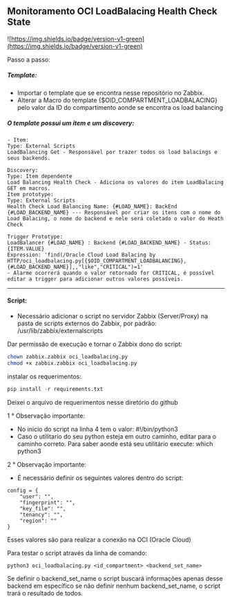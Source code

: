 ## Monitoramento OCI LoadBalacing Health Check State

![https://img.shields.io/badge/version-v1-green](https://img.shields.io/badge/version-v1-green)

Passo a passo:

##### Template:

- Importar o template que se encontra nesse repositório no Zabbix.
- Alterar a Macro do template {$OID_COMPARTMENT_LOADBALACING} pelo valor da ID do compartimento aonde se encontra os load balancing

##### O template possui um item e um discovery:
```
- Item:
Type: External Scripts
LoadBalancing Get - Responsável por trazer todos os load balacings e seus backends.
```

```
Discovery:
Type: Item dependente
Load Balancing Health Check - Adiciona os valores do item LoadBalacing GET em macros.
Item prototype:
Type: External Scripts
Health Check Load Balancing Name: {#LOAD_NAME}: BackEnd {#LOAD_BACKEND_NAME} --- Responsável por criar os itens com o nome do Load Balacing, o nome do backend e nele será coletado o valor do Heath Check

Trigger Prototype:
LoadBalancer {#LOAD_NAME} : Backend {#LOAD_BACKEND_NAME} - Status: {ITEM.VALUE}
Expression: 'find(/Oracle Cloud Load Balacing by HTTP/oci_loadbalacing.py[{$OID_COMPARTMENT_LOADBALANCING},{#LOAD_BACKEND_NAME}],,"like","CRITICAL")=1'
- Alarme ocorrerá quando o valor retornado for CRITICAL, é possível editar a trigger para adicionar outros valores possíveis.
```

-------------------

#### Script:

- Necessário adicionar o script no servidor Zabbix (Server/Proxy) na pasta de scripts externos do Zabbix, por padrão: /usr/lib/zabbix/externalscripts

Dar permissão de execução e tornar o Zabbix dono do script:
```sh
chown zabbix.zabbix oci_loadbalacing.py
chmod +x zabbix.zabbix oci_loadbalacing.py
```
instalar os requerimentos:
```py
pip install -r requirements.txt 
```
Deixei o arquivo de requerimentos nesse diretório do github

1 ° Observação importante:
- No inicio do script na linha 4 tem o valor: #!/bin/python3 
- Caso o utilitario do seu python esteja em outro caminho, editar para o caminho correto. Para saber aonde está seu utilitário execute: which python3

2 ° Observação importante:

- É necessário definir os seguintes valores dentro do script:
```
config = {
    "user": "",
    "fingerprint": "",
    "key_file": "",
    "tenancy": "",
    "region": ""
}
```

Esses valores são para realizar a conexão na OCI (Oracle Cloud)


Para testar o script através da linha de comando:
```
python3 oci_loadbalacing.py <id_compartment> <backend_set_name> 
```
Se definir o backend_set_name o script buscará informações apenas desse backend em específico se não definir nenhum backend_set_name, o script trará o resultado de todos.

